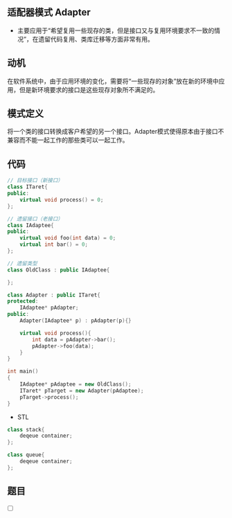 ## 适配器模式 Adapter

- 主要应用于“希望复用一些现存的类，但是接口又与复用环境要求不一致的情况”，在遗留代码复用、类库迁移等方面非常有用。

## 动机

在软件系统中，由于应用环境的变化，需要将“一些现存的对象”放在新的环境中应用，但是新环境要求的接口是这些现存对象所不满足的。

## 模式定义

将一个类的接口转换成客户希望的另一个接口。Adapter模式使得原本由于接口不兼容而不能一起工作的那些类可以一起工作。

## 代码

```cpp
// 目标接口（新接口）
class ITaret{
public:
    virtual void process() = 0;
};

// 遗留接口（老接口）
class IAdaptee{
public:
    virtual void foo(int data) = 0;
    virtual int bar() = 0;
};

// 遗留类型
class OldClass : public IAdaptee{

};

class Adapter : public ITaret{
protected:
    IAdaptee* pAdapter;
public:
    Adapter(IAdaptee* p) : pAdapter(p){}

    virtual void process(){
        int data = pAdapter->bar();
        pAdapter->foo(data);
    }
}

int main()
{
    IAdaptee* pAdaptee = new OldClass();
    ITaret* pTarget = new Adapter(pAdaptee);
    pTarget->process();
}
```

- STL
```cpp
class stack{
    deqeue container;
};

class queue{
    deqeue container;
};
```

## 题目

- [ ] []()